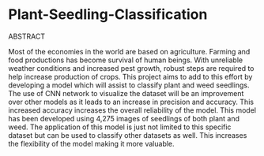 # Plant-Seedling-Classification

ABSTRACT

Most of the economies in the world are based on agriculture. Farming and food productions has become survival of human beings. With unreliable weather conditions and increased pest growth, robust steps are required to help increase production of crops. This project aims to add to this effort by developing a model which will assist to classify plant and weed seedlings. The use of CNN network to visualize the dataset will be an improvement over other models as it leads to an increase in precision and accuracy. This increased accuracy increases the overall reliability of the model. This model has been developed using 4,275 images of seedlings of both plant and weed. The application of this model is just not limited to this specific dataset but can be used to classify other datasets as well. This increases the flexibility of the model making it more valuable.
